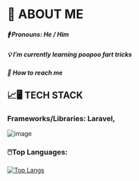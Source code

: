 # 🔩 ABOUT ME

##### 🚹 **Pronouns:** He / Him

##### 💡 **I’m currently learning** poopoo fart tricks

##### 📨 **How to reach me**

## 📈🖥️ TECH STACK 

### Frameworks/Libraries: Laravel, 

![image](https://img.shields.io/badge/ChatGPT-74aa9c?style=for-the-badge&logo=openai&logoColor=white)


### 🖱️Top Languages:

[![Top Langs](https://github-readme-stats-git-masterrstaa-rickstaa.vercel.app/api/top-langs/?username=newah9247)](https://github.com/newah9247/github-readme-stats)






<!--
**newah9247/newah9247** is a ✨ _special_ ✨ repository because its `README.md` (this file) appears on your GitHub profile.

Here are some ideas to get you started:

- 🔭 I’m currently working on ...
- 🌱 I’m currently learning ...
- 👯 I’m looking to collaborate on ...
- 🤔 I’m looking for help with ...
- 💬 Ask me about ...
- 📫 How to reach me: ...
- 😄 Pronouns: ...
- ⚡ Fun fact: ...
-->
